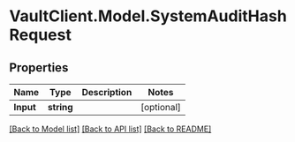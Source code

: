 # VaultClient.Model.SystemAuditHashRequest

## Properties

Name | Type | Description | Notes
------------ | ------------- | ------------- | -------------
**Input** | **string** |  | [optional] 

[[Back to Model list]](../README.md#documentation-for-models) [[Back to API list]](../README.md#documentation-for-api-endpoints) [[Back to README]](../README.md)

